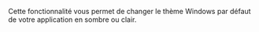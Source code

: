 ﻿Cette fonctionnalité vous permet de changer le thème Windows par défaut de votre application en sombre ou clair.